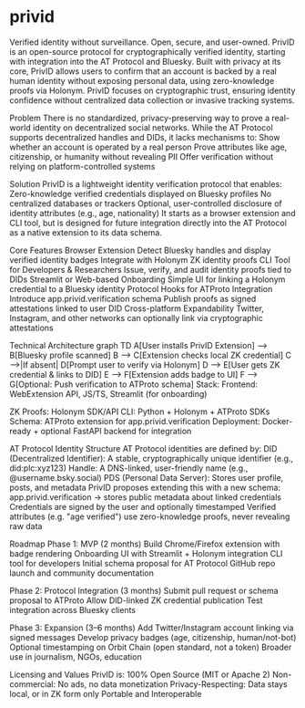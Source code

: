 # privid
Verified identity without surveillance. Open, secure, and user-owned.
PrivID is an open-source protocol for cryptographically verified identity, starting with integration into the AT Protocol and Bluesky. Built with privacy at its core, PrivID allows users to confirm that an account is backed by a real human identity without exposing personal data, using zero-knowledge proofs via Holonym.
PrivID focuses on cryptographic trust, ensuring identity confidence without centralized data collection or invasive tracking systems.

Problem
There is no standardized, privacy-preserving way to prove a real-world identity on decentralized social networks. While the AT Protocol supports decentralized handles and DIDs, it lacks mechanisms to:
Show whether an account is operated by a real person
Prove attributes like age, citizenship, or humanity without revealing PII
Offer verification without relying on platform-controlled systems

Solution
PrivID is a lightweight identity verification protocol that enables:
Zero-knowledge verified credentials displayed on Bluesky profiles
No centralized databases or trackers
Optional, user-controlled disclosure of identity attributes (e.g., age, nationality)
It starts as a browser extension and CLI tool, but is designed for future integration directly into the AT Protocol as a native extension to its data schema.

Core Features
Browser Extension
Detect Bluesky handles and display verified identity badges
Integrate with Holonym ZK identity proofs
CLI Tool for Developers & Researchers
Issue, verify, and audit identity proofs tied to DIDs
Streamlit or Web-based Onboarding
Simple UI for linking a Holonym credential to a Bluesky identity
Protocol Hooks for ATProto Integration
Introduce app.privid.verification schema
Publish proofs as signed attestations linked to user DID
Cross-platform Expandability
Twitter, Instagram, and other networks can optionally link via cryptographic attestations


Technical Architecture
graph TD
    A[User installs PrivID Extension] --> B[Bluesky profile scanned]
    B --> C[Extension checks local ZK credential]
    C -->|If absent| D[Prompt user to verify via Holonym]
    D --> E[User gets ZK credential & links to DID]
    E --> F[Extension adds badge to UI]
    F --> G[Optional: Push verification to ATProto schema]
Stack:
Frontend: WebExtension API, JS/TS, Streamlit (for onboarding)


ZK Proofs: Holonym SDK/API
CLI: Python + Holonym + ATProto SDKs
Schema: ATProto extension for app.privid.verification
Deployment: Docker-ready + optional FastAPI backend for integration

AT Protocol Identity Structure
AT Protocol identities are defined by:
DID (Decentralized Identifier): A stable, cryptographically unique identifier (e.g., did:plc:xyz123)
Handle: A DNS-linked, user-friendly name (e.g., @username.bsky.social)
PDS (Personal Data Server): Stores user profile, posts, and metadata
PrivID proposes extending this with a new schema:
app.privid.verification → stores public metadata about linked credentials
Credentials are signed by the user and optionally timestamped
Verified attributes (e.g. "age verified") use zero-knowledge proofs, never revealing raw data

Roadmap
Phase 1: MVP (2 months)
Build Chrome/Firefox extension with badge rendering
Onboarding UI with Streamlit + Holonym integration
CLI tool for developers
Initial schema proposal for AT Protocol
GitHub repo launch and community documentation

Phase 2: Protocol Integration (3 months)
Submit pull request or schema proposal to ATProto
Allow DID-linked ZK credential publication
Test integration across Bluesky clients

Phase 3: Expansion (3–6 months)
Add Twitter/Instagram account linking via signed messages
Develop privacy badges (age, citizenship, human/not-bot)
Optional timestamping on Orbit Chain (open standard, not a token)
Broader use in journalism, NGOs, education

Licensing and Values
PrivID is:
100% Open Source (MIT or Apache 2)
Non-commercial: No ads, no data monetization
Privacy-Respecting: Data stays local, or in ZK form only
Portable and Interoperable


